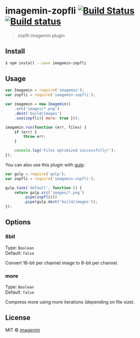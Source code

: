 # imagemin-zopfli [![Build Status](http://img.shields.io/travis/imagemin/imagemin-zopfli.svg?style=flat)](https://travis-ci.org/imagemin/imagemin-zopfli) [![Build status](https://ci.appveyor.com/api/projects/status/au86jlv1nyfcv40h)](https://ci.appveyor.com/project/ShinnosukeWatanabe/imagemin-zopfli)

> zopfli imagemin plugin


## Install

```bash
$ npm install --save imagemin-zopfli
```


## Usage

```js
var Imagemin = require('imagemin');
var zopfli = require('imagemin-zopfli');

var imagemin = new Imagemin()
	.src('images/*.png')
	.dest('build/images')
	.use(zopfli({ more: true }));

imagemin.run(function (err, files) {
	if (err) {
		throw err;
	}

	console.log('Files optimized successfully!');
});
```

You can also use this plugin with [gulp](http://gulpjs.com/):

```js
var gulp = require('gulp');
var zopfli = require('imagemin-zopfli');

gulp.task('default', function () {
	return gulp.src('images/*.png')
		.pipe(zopfli())
		.pipe(gulp.dest('build/images'));
});
```


## Options

### 8bit

Type: `Boolean`  
Default: `false`

Convert 16-bit per channel image to 8-bit per channel.

### more

Type: `Boolean`  
Default: `false`

Compress more using more iterations (depending on file size).


## License

MIT © [imagemin](https://github.com/imagemin)
